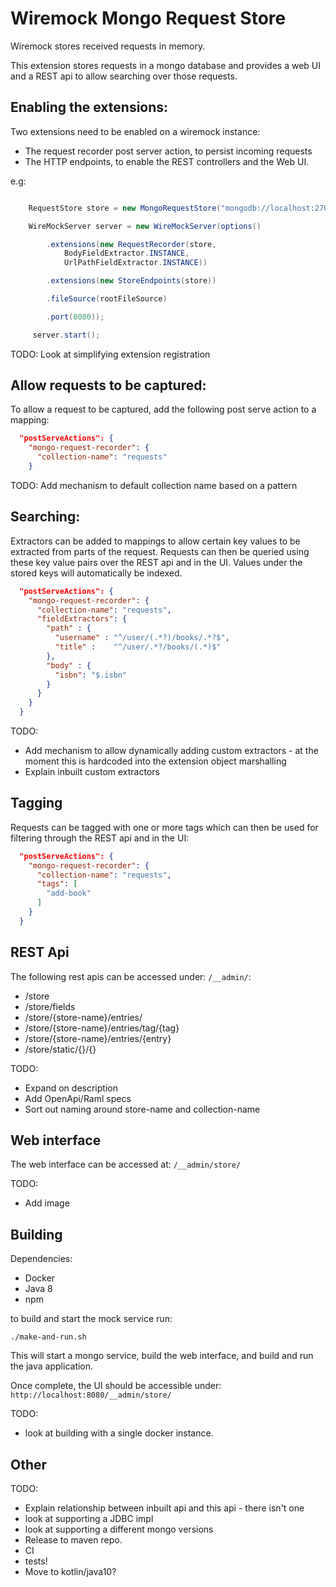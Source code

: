 # Wiremock Mongo Request Store

Wiremock stores received requests in memory.

This extension stores requests in a mongo database and provides a web UI and a REST api to allow searching over those requests.

## Enabling the extensions:

Two extensions need to be enabled on a wiremock instance:

  * The request recorder post server action, to persist incoming requests
  * The HTTP endpoints, to enable the REST controllers and the Web UI.

e.g:

```java

    RequestStore store = new MongoRequestStore("mongodb://localhost:27017", "mock-server");

    WireMockServer server = new WireMockServer(options()

        .extensions(new RequestRecorder(store,
            BodyFieldExtractor.INSTANCE,
            UrlPathFieldExtractor.INSTANCE))

        .extensions(new StoreEndpoints(store))

        .fileSource(rootFileSource)

        .port(8080));

     server.start();
```

TODO: Look at simplifying extension registration

## Allow requests to be captured:

To allow a request to be captured, add the following post serve action to a mapping:

```json
  "postServeActions": {
    "mongo-request-recorder": {
      "collection-name": "requests"
    }
```

TODO: Add mechanism to default collection name based on a pattern

## Searching:

Extractors can be added to mappings to allow certain key values to be extracted from parts of the request.
Requests can then be queried using these key value pairs over the REST api and in the UI.
Values under the stored keys will automatically be indexed.

```json
  "postServeActions": {
    "mongo-request-recorder": {
      "collection-name": "requests",
      "fieldExtractors": {
        "path" : {
          "username" : "^/user/(.*?)/books/.*?$",
          "title" :    "^/user/.*?/books/(.*)$"
        },
        "body" : {
          "isbn": "$.isbn"
        }
      }
    }
  }

```

TODO:
  * Add mechanism to allow dynamically adding custom extractors - at the moment this is hardcoded into the extension object marshalling
  * Explain inbuilt custom extractors

## Tagging

Requests can be tagged with one or more tags which can then be used for filtering through the REST api and in the UI:

```json
  "postServeActions": {
    "mongo-request-recorder": {
      "collection-name": "requests",
      "tags": [
        "add-book"
      ]
    }
  }
```

## REST Api

The following rest apis can be accessed under: `/__admin/`:

 * /store
 * /store/fields
 * /store/{store-name}/entries/
 * /store/{store-name}/entries/tag/{tag}
 * /store/{store-name}/entries/{entry}
 * /store/static/{}/{}

TODO:
  * Expand on description
  * Add OpenApi/Raml specs
  * Sort out naming around store-name and collection-name

## Web interface

The web interface can be accessed at: `/__admin/store/`

TODO:
  * Add image

## Building

Dependencies:
  * Docker
  * Java 8
  * npm

to build and start the mock service run:

`./make-and-run.sh`

This will start a mongo service, build the web interface, and build and run the java application.

Once complete, the UI should be accessible under: `http://localhost:8080/__admin/store/`

TODO:
  * look at building with a single docker instance.

## Other

TODO:
  * Explain relationship between inbuilt api and this api - there isn't one
  * look at supporting a JDBC impl
  * look at supporting a different mongo versions
  * Release to maven repo.
  * CI
  * tests!
  * Move to kotlin/java10?

